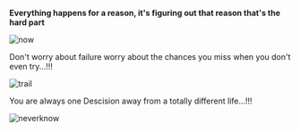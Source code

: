 
**Everything happens for a reason, it's figuring out that reason that's the hard part**

![now](https://user-images.githubusercontent.com/40513098/41807097-377a834e-76c1-11e8-9261-13dc4872d7ea.jpg)

 Don't worry about failure worry about the chances you miss when you don't even try...!!!

![trail](https://user-images.githubusercontent.com/40513098/41807185-b6ae5c98-76c2-11e8-8ecc-e20463356fd8.png)

 You are always one Descision away from a totally different life...!!!

![neverknow](https://user-images.githubusercontent.com/40513098/41807243-a0fa9154-76c3-11e8-8481-bf47f4c00321.jpg)


